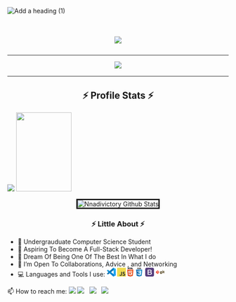 ![Add a heading (1)](https://user-images.githubusercontent.com/71198309/155023602-0b5121f3-8652-4685-b2f3-0c87a51b3016.gif)




   <h1 align="center">
  <a href="#">
    <img src="https://readme-typing-svg.herokuapp.com/?lines=Hey,+There!+👋;Welcome+To+My+Github;Victory+Here...;Nice+to+meet+you!&center=true&size=32">
  </a>
</h1>
   
   
   
   
   
  ---
  <p align="center"> <img src="https://c.tenor.com/_DOBjnGspYAAAAAC/code-coding.gif"> 
  </p>
  
  ---
  
   <h2 align="center"> ⚡ Profile Stats ⚡</h2>
   
   <p> 
   <img width="48%" src="https://github-readme-stats.vercel.app/api?username=Nnadivictory25&show_icons=true&theme=tokyonight&hide_border=true"> 
   <img height="180px" width="50%" src = "https://github-readme-stats.vercel.app/api/top-langs/?username=Nnadivictory25&theme=tokyonight&hide=jupyter%20notebook&layout=compact&langs_count=8&hide_border=true">
    <p align="center"  > 
   <img width="500px" style="border-style:solid" src="https://github-readme-streak-stats.herokuapp.com/?user=Nnadivictory25&theme=radical" alt="Nnadivictory Github Stats">
   </p>
   </p>


<!--**Nnadivictory25/Nnadivictory25** is a ✨ _special_ ✨ repository because its `README.md` (this file) appears on your GitHub profile.-->

   <h3 align="center"> ⚡ Little About ⚡</h3>

- 🔭 Undergrauduate Computer Science Student 
- 🌱 Aspiring To Become A Full-Stack Developer!
- 👯 Dream Of Being One Of The Best In What I do
- 🤔 I’m Open To Collaborations, Advice , and Networking
- 💻 Languages and Tools I use:  <img height="20" src="https://raw.githubusercontent.com/github/explore/80688e429a7d4ef2fca1e82350fe8e3517d3494d/topics/visual-studio-code/visual-studio-code.png"> <img height="20" src="https://raw.githubusercontent.com/github/explore/80688e429a7d4ef2fca1e82350fe8e3517d3494d/topics/javascript/javascript.png"><img height = "20" src = "https://raw.githubusercontent.com/github/explore/80688e429a7d4ef2fca1e82350fe8e3517d3494d/topics/html/html.png"><img height = "20" src = "https://raw.githubusercontent.com/github/explore/80688e429a7d4ef2fca1e82350fe8e3517d3494d/topics/css/css.png">   <img height = "20" src = "https://raw.githubusercontent.com/github/explore/80688e429a7d4ef2fca1e82350fe8e3517d3494d/topics/bootstrap/bootstrap.png">  <img height="20" src="https://raw.githubusercontent.com/github/explore/80688e429a7d4ef2fca1e82350fe8e3517d3494d/topics/git/git.png">


📫 How to reach me:
<code>[<img src ="https://img.shields.io/badge/twitter-%231DA1F2.svg?&style=for-the-badge&logo=twitter&logoColor=white">](https://twitter.com/NnadiVictory01)</code> 
<code>[<img src="https://img.shields.io/badge/youtube-%23FF0000.svg?&style=for-the-badge&logo=youtube&logoColor=white" />](https://www.youtube.com/channel/UC2fmwH4mrqA30X103bmnG-w)</code> 
<code> [<img src="https://img.shields.io/badge/facebook-%234267B2.svg?&style=for-the-badge&logo=facebook&logoColor=white" />](https://facebook.com/nnadi.victory.94)</code>
<code> [<img src ="https://img.shields.io/badge/github-12100E?style=for-the-badge&logo=github&logoColor=white">](https://github.com/Nnadivictory25)</code>
